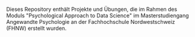 Dieses Repository enthält Projekte und Übungen, die im Rahmen des Moduls "Psychological Approach to Data Science" im Masterstudiengang Angewandte Psychologie an der Fachhochschule Nordwestschweiz (FHNW) erstellt wurden. 
